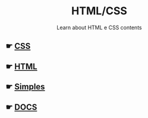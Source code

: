 <h1 align='center'>
 HTML/CSS
</h1>

<p align='center'>
 Learn about HTML e CSS contents
<p>

## ☛ [CSS](CSS)

## ☛ [HTML](HTML)

## ☛ [Simples](Simples)

## ☛ [DOCS](DOCS)